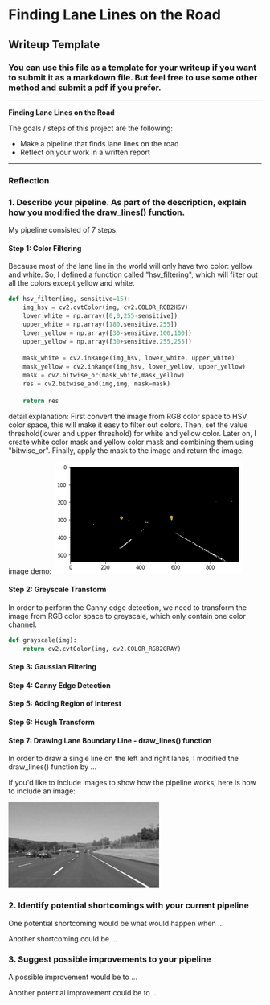 # **Finding Lane Lines on the Road** 

## Writeup Template

### You can use this file as a template for your writeup if you want to submit it as a markdown file. But feel free to use some other method and submit a pdf if you prefer.

---

**Finding Lane Lines on the Road**

The goals / steps of this project are the following:
* Make a pipeline that finds lane lines on the road
* Reflect on your work in a written report


[//]: # (Image References)

[image1]: ./examples/grayscale.jpg "Grayscale"
[image2]: ./writeupimg/origin.png "Origin"
[image3]: ./writeupimg/hsv.png "hsv filter"

---

### Reflection

### 1. Describe your pipeline. As part of the description, explain how you modified the draw_lines() function.

My pipeline consisted of 7 steps. 

#### Step 1: Color Filtering

Because most of the lane line in the world will only have two color: yellow and white. So, I defined a function called "hsv_filtering", which will filter out all the colors except yellow and white.

```python
def hsv_filter(img, sensitive=15):
    img_hsv = cv2.cvtColor(img, cv2.COLOR_RGB2HSV)
    lower_white = np.array([0,0,255-sensitive])
    upper_white = np.array([180,sensitive,255])
    lower_yellow = np.array([30-sensitive,100,100])
    upper_yellow = np.array([30+sensitive,255,255])
    
    mask_white = cv2.inRange(img_hsv, lower_white, upper_white)
    mask_yellow = cv2.inRange(img_hsv, lower_yellow, upper_yellow)
    mask = cv2.bitwise_or(mask_white,mask_yellow)
    res = cv2.bitwise_and(img,img, mask=mask)

    return res
```

detail explanation:
	First convert the image from RGB color space to HSV color space, this will make it easy to filter out colors. Then, set the value threshold(lower and upper threshold) for white and yellow color. Later on, I create white color mask and yellow color mask and combining them using "bitwise_or". Finally, apply the mask to the image and return the image.

image demo:
![alt text][image3]

#### Step 2: Greyscale Transform

In order to perform the Canny edge detection, we need to transform the image from RGB color space to greyscale, which only contain one color channel.

```python
def grayscale(img):
    return cv2.cvtColor(img, cv2.COLOR_RGB2GRAY)
```



#### Step 3: Gaussian Filtering
#### Step 4: Canny Edge Detection
#### Step 5: Adding Region of Interest
#### Step 6: Hough Transform
#### Step 7: Drawing Lane Boundary Line - draw_lines() function

In order to draw a single line on the left and right lanes, I modified the draw_lines() function by ...

If you'd like to include images to show how the pipeline works, here is how to include an image: 

![alt text][image1]


### 2. Identify potential shortcomings with your current pipeline


One potential shortcoming would be what would happen when ... 

Another shortcoming could be ...


### 3. Suggest possible improvements to your pipeline

A possible improvement would be to ...

Another potential improvement could be to ...
